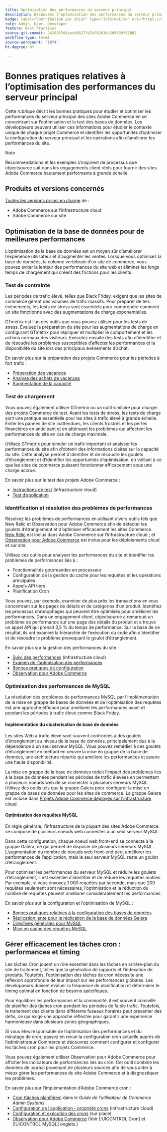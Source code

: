 ```yaml
---
title: Optimisation des performances du serveur principal
description: Découvrez l’optimisation des performances du serveur principal des sites Adobe Commerce.
badge: label="Contribution par objet" type="Informative" url="https://objectsource.co.uk/" tooltip="objectsource"
role: Admin, User, Developer
feature: Best Practices
source-git-commit: 2416357d8cacb5627fd24f92b16c2d9839f91082
workflow-type: tm+mt
source-wordcount: '1074'
ht-degree: 0%

---
```


# Bonnes pratiques relatives à l’optimisation des performances du serveur principal

Cette rubrique décrit les bonnes pratiques pour étudier et optimiser les performances du serveur principal des sites Adobe Commerce en se concentrant sur l’optimisation et le test des bases de données. Les développeurs peuvent utiliser ces informations pour étudier le contexte unique de chaque projet Commerce et identifier les opportunités d’optimiser la configuration du serveur principal et les opérations afin d’améliorer les performances du site.

>[!NOTE]
>
>Recommendations et les exemples s’inspirent de processus que objectsource suit dans les engagements client réels pour fournir des sites Adobe Commerce hautement performants à grande échelle.

## Produits et versions concernés

[Toutes les versions prises en charge](../../../release/versions.md) de :

- Adobe Commerce sur l’infrastructure cloud
- Adobe Commerce sur site

## Optimisation de la base de données pour de meilleures performances

L’optimisation de la base de données est un moyen sûr d’améliorer l’expérience utilisateur et d’augmenter les ventes. Lorsque vous optimisez la base de données, la colonne vertébrale d’un site de commerce, vous pouvez éviter la lenteur des performances du site web et éliminer les longs temps de chargement qui créent des frictions pour les clients.

### Test de contrainte

Les périodes de trafic élevé, telles que Black Friday, exigent que les sites de commerce gèrent des volumes de trafic massifs. Pour préparer de tels événements, les tests de stress sont essentiels pour comprendre comment un site fonctionne avec des augmentations de charge exponentielles.

GTmetrix est l’un des outils que vous pouvez utiliser pour les tests de stress. Évaluez la préparation du site pour les augmentations de charge en configurant GTmetrix pour répliquer et multiplier le comportement et les actions normaux des visiteurs. Exécutez ensuite des tests afin d’identifier et de résoudre les problèmes susceptibles d’affecter les performances et la disponibilité du site lors des principaux événements d’achat.

En savoir plus sur la préparation des projets Commerce pour les périodes à fort trafic :

- [Préparation des vacances](https://experienceleague.adobe.com/docs/events/mbi-webinars-recordings/2021/holiday-readiness.html)
- [Analyse des achats de vacances](https://experienceleague.adobe.com/docs/commerce-business-intelligence/mbi/analyze/performance/holiday-season-perf.html)
- [Augmentation de la capacité](https://experienceleague.adobe.com/docs/commerce-knowledge-base/kb/announcements/commerce-announcements/2021-holiday-surge-capacity-requests-for-magento-commerce-cloud.html)

### Test de chargement

Vous pouvez également utiliser GTmetrix ou un outil similaire pour charger des projets Commerce de test. Avant les tests de stress, les tests de charge sont une pratique essentielle pour les sites à trafic élevé à grande échelle. Éviter les pannes de site inattendues, les clients frustrés et les pertes financières en anticipant et en atténuant les problèmes qui affectent les performances du site en cas de charge maximale.

Utilisez GTmetrix pour simuler un trafic important et analyser les performances du site afin d’obtenir des informations claires sur la capacité du site. Cette analyse permet d’identifier et de résoudre les goulets d’étranglement et d’identifier les opportunités d’optimisation, en veillant à ce que les sites de commerce puissent fonctionner efficacement sous une charge accrue.

En savoir plus sur le test des projets Adobe Commerce :

- [Instructions de test](https://experienceleague.adobe.com/docs/commerce-cloud-service/user-guide/develop/test/guidance.html)  (infrastructure cloud)
- [Test d’application](https://developer.adobe.com/commerce/testing/guide/)

### Identification et résolution des problèmes de performances

Résolvez les problèmes de performances en utilisant divers outils tels que New Relic et Observation pour Adobe Commerce afin de détecter les goulets d’étranglement et d’optimiser efficacement les sites Commerce. [New Relic](https://experienceleague.adobe.com/docs/commerce-cloud-service/user-guide/monitor/new-relic.html) est inclus dans Adobe Commerce sur l’infrastructure cloud ; et [Observation pour Adobe Commerce](/help/tools/observation-for-adobe-commerce/intro.md) est inclus pour les déploiements cloud et sur site.

Utilisez ces outils pour analyser les performances du site et identifier les problèmes de performances liés à :

- Fonctionnalités gourmandes en processeur
- Configuration de la gestion du cache pour les requêtes et les opérations principales
- Appels API tiers
- Planification Cron

Vous pouvez, par exemple, examiner de plus près les transactions en vous concentrant sur les pages de détails et de catégories d’un produit. Identifiez les processus chronophages qui peuvent être optimisés pour améliorer les performances. Dans un engagement client, objectsource a remarqué un problème de performance sur une page des détails du produit et a trouvé un appel API qui prenait 3,5 % du temps de performance. Sur la base de ce résultat, ils ont examiné la hiérarchie de l’exécution du code afin d’identifier et de résoudre le problème provoquant le goulot d’étranglement.

En savoir plus sur la gestion des performances du site :

- [Suivi des performances](https://experienceleague.adobe.com/docs/commerce-cloud-service/user-guide/monitor/performance.html) (infrastructure cloud)
- [Examen de l’optimisation des performances](/help/implementation-playbook/infrastructure/performance/recommendations.md)
- [Bonnes pratiques de configuration](/help/performance/configuration.md)
- [Observation pour Adobe Commerce](/help/tools/observation-for-adobe-commerce/intro.md)

### Optimisation des performances de MySQL

La résolution des problèmes de performances MySQL par l’implémentation de la mise en grappe de bases de données et de l’optimisation des requêtes est une approche efficace pour améliorer les performances avant et pendant les périodes à trafic élevé comme Black Friday.

#### Implémentation du clusterisation de base de données

Les sites Web à trafic élevé sont souvent confrontés à des goulets d’étranglement au niveau de la base de données, principalement dus à la dépendance à un seul serveur MySQL. Vous pouvez remédier à ces goulets d’étranglement en mettant en oeuvre la mise en grappe de la base de données, une architecture répartie qui améliore les performances et assure une haute disponibilité.

La mise en grappe de la base de données réduit l’impact des problèmes liés à la base de données pendant les périodes de trafic élevées en permettant à plusieurs noeuds web de se connecter à plusieurs serveurs MySQL. Utilisez des outils tels que la grappe Galera pour configurer la mise en grappe de bases de données pour les sites de commerce. La grappe Galera est incluse dans [Projets Adobe Commerce déployés sur l’infrastructure cloud](https://experienceleague.adobe.com/docs/commerce-operations/implementation-playbook/infrastructure/cloud/technology.html).

#### Optimisation des requêtes MySQL

En règle générale, l’infrastructure de la plupart des sites Adobe Commerce se compose de plusieurs noeuds web connectés à un seul serveur MySQL.

Dans cette configuration, chaque noeud web front-end se connecte à la grappe Galera, ce qui permet de disposer de plusieurs serveurs MySQL. L’augmentation du nombre de noeuds web front-end peut améliorer les performances de l’application, mais le seul serveur MySQL reste un goulot d’étranglement.

Pour optimiser les performances du serveur MySQL et réduire les goulets d’étranglement, il est essentiel d’identifier et de réduire les requêtes inutiles. Par exemple, si vous envoyez 1 000 requêtes par seconde, mais que 200 requêtes seulement sont nécessaires, l’optimisation et la réduction du nombre de requêtes peuvent améliorer considérablement les performances.

En savoir plus sur la configuration et l’optimisation de MySQL :

- [Bonnes pratiques relatives à la configuration des bases de données](https://experienceleague.adobe.com/docs/commerce-operations/implementation-playbook/best-practices/planning/database-on-cloud.html)
- [Réplication lente pour la réplication de la base de données Galera](https://experienceleague.adobe.com/docs/commerce-learn/tutorials/backend-development/galera-db-slow-replication.html)
- [Directives générales pour MySQL](/help/installation/prerequisites/database/mysql.md)
- [Mise en cache des requêtes MySQL](https://experienceleague.adobe.com/docs/commerce-learn/tutorials/backend-development/mysql-query-cache.html)

## Gérer efficacement les tâches cron : performances et timing

Les tâches Cron jouent un rôle essentiel dans les tâches en arrière-plan du site de traitement, telles que la génération de rapports et l’indexation de produits. Toutefois, l’optimisation des tâches de cron nécessite une réflexion approfondie de leur impact sur les performances globales. Les développeurs doivent évaluer la fréquence de planification et déterminer le timing optimal en fonction de besoins spécifiques.

Pour équilibrer les performances et la commodité, il est souvent conseillé de planifier des tâches cron pendant les périodes de faible trafic. Toutefois, le traitement des clients dans différents fuseaux horaires peut présenter des défis, ce qui exige une approche réfléchie pour garantir une expérience harmonieuse dans plusieurs zones géographiques.

Si vous êtes responsable de l’optimisation des performances et du minutage de cron, passez en revue la configuration cron actuelle auprès de l’administrateur Commerce et découvrez comment configurer et configurer les tâches cron pour les projets Commerce.

Vous pouvez également utiliser Observation pour Adobe Commerce pour afficher les indicateurs de performances liés au cron. Cet outil combine les données de journal provenant de plusieurs sources afin de vous aider à mieux gérer les performances du site Adobe Commerce et à diagnostiquer les problèmes.

En savoir plus sur l’implémentation d’Adobe Commerce cron :

- [Cron (tâches planifiées)](https://experienceleague.adobe.com/docs/commerce-admin/systems/tools/cron.html) dans le _Guide de l’utilisateur de Commerce Admin Systems_
- [Configuration de l’application - propriété crons](https://experienceleague.adobe.com/docs/commerce-cloud-service/user-guide/configure/app/properties/crons-property.html) (infrastructure cloud)
- [Configuration et exécution des crons](https://experienceleague.adobe.com/docs/commerce-cloud-service/user-guide/configure/app/properties/crons-property.html) (sur place)
- [Observation pour Adobe Commerce](https://experienceleague.adobe.com/docs/commerce-operations/tools/observation-for-adobe-commerce/intro.html) (Voir [!UICONTROL Cron] et [!UICONTROL MySQL] onglets.)
